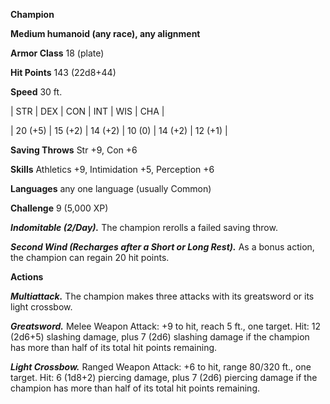 **Champion**

**Medium humanoid (any race), any alignment**

**Armor Class** 18 (plate)

**Hit Points** 143 (22d8+44)

**Speed** 30 ft.

|   STR   |   DEX   |   CON   |   INT   |   WIS   |   CHA   |
  
| 20 (+5) | 15 (+2) | 14 (+2) | 10 (0) | 14 (+2) | 12 (+1) |

**Saving Throws** Str +9, Con +6

**Skills** Athletics +9, Intimidation +5, Perception +6

**Languages** any one language (usually Common)

**Challenge** 9 (5,000 XP)

***Indomitable (2/Day).*** The champion rerolls a failed saving throw.

***Second Wind (Recharges after a Short or Long Rest).*** As a bonus action, the champion can regain 20 hit points.

**Actions**

***Multiattack.*** The champion makes three attacks with its greatsword or its light crossbow.

***Greatsword.*** Melee Weapon Attack: +9 to hit, reach 5 ft., one target. Hit: 12 (2d6+5) slashing damage, plus 7 (2d6) slashing damage if the champion has more than half of its total hit points remaining.

***Light Crossbow.*** Ranged Weapon Attack: +6 to hit, range 80/320 ft., one target. Hit: 6 (1d8+2) piercing damage, plus 7 (2d6) piercing damage if the champion has more than half of its total hit points remaining.

